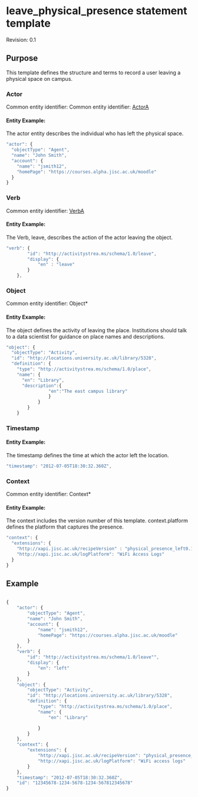 # leave_physical_presence statement template
Revision: 0.1

## Purpose
This template defines the structure and terms to record a user leaving a physical space on campus.

### Actor
Common entity identifier: Common entity identifier: [ActorA](../common_structures.md#actora)

#### Entity Example:
The actor entity describes the individual who has left the physical space.

``` Javascript
"actor": {
  "objectType": "Agent",
  "name": "John Smith",
  "account": {
    "name": "jsmith12",
    "homePage": "https://courses.alpha.jisc.ac.uk/moodle"
  }
}
```

### Verb
Common entity identifier: [VerbA](../common_structures.md#verba)

#### Entity Example:
The Verb, leave, describes the action of the actor leaving the object.

``` javascript
"verb": {
        "id": "http://activitystrea.ms/schema/1.0/leave",
        "display": {
            "en" : "leave"
        }
    },
```

### Object
Common entity identifier: Object*

#### Entity Example:
The object defines the activity of leaving the place. Institutions should talk to a data scientist for guidance on place names and descriptions.

``` javascript
"object": {
  "objectType": "Activity",
  "id": "http://locations.university.ac.uk/library/5328",
  "definition": {
    "type": "http://activitystrea.ms/schema/1.0/place",
    "name": {
      "en": "Library",
	  "description":{
				"en":"The east campus library"
				}
			}
		}
	}
```

### Timestamp


#### Entity Example:
The timestamp defines the time at which the actor left the location.

``` javascript
"timestamp": "2012-07-05T18:30:32.360Z",
```

### Context

Common entity identifier: Context*

#### Entity Example:

The context includes the version number of this template.
context.platform defines the platform that captures the presence.

``` javascript
"context": {
  "extensions": {
    "http://xapi.jisc.ac.uk/recipeVersion" : "physical_presence_left0.1",
	"http://xapi.jisc.ac.uk/logPlatform": "WiFi Access Logs"
  }
}
```


## Example

``` javascript

{
	"actor": {
		"objectType": "Agent",
		"name": "John Smith",
		"account": {
			"name": "jsmith12",
			"homePage": "https://courses.alpha.jisc.ac.uk/moodle"
		}
	},
	"verb": {
		"id": "http://activitystrea.ms/schema/1.0/leave"",
		"display": {
			"en": "left"
		}
	},
	"object": {
		"objectType": "Activity",
		"id": "http://locations.university.ac.uk/library/5328",
		"definition": {
			"type": "http://activitystrea.ms/schema/1.0/place",
			"name": {
				"en": "Library"

			}
		}
	},
	"context": {
		"extensions": {
			"http://xapi.jisc.ac.uk/recipeVersion": "physical_presence_leaving.1",
			"http://xapi.jisc.ac.uk/logPlatform": "WiFi access logs"
		}
	},
	"timestamp": "2012-07-05T18:30:32.360Z",
	"id": "12345678-1234-5678-1234-567812345678"
}

```


